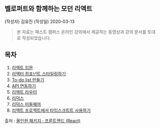 ## 벨로퍼트와 함께하는 모던 리액트 
(작성자) 김유진   (작성일) 2020-03-13
>본 자료는 패스트 캠퍼스 온라인 강의에서 제공하는 동영상과 강의 문서를 토대로 작성되었습니다.


## 목차
1. [리액트 입문](document/React/README.md/docs/react_basic.md)
2. [리액터 컴포넌트 스타일링하기]()
3. [To-do list 만들기]()
4. [API 연동하기]()
5. [리액트 라우터]()
6. [리덕스]()
7. [리덕스 미들웨어]()
8. [리액트 프로젝트에서 타입스크립트 사용하기]()

출처 : [올인원 패키지 : 프론트엔드 (React)](https://react.vlpt.us/)